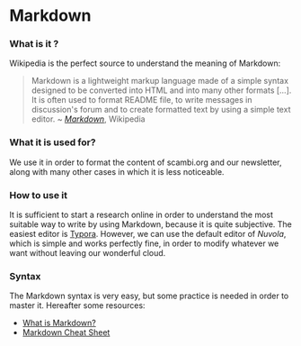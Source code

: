 # Markdown

### What is it ?

Wikipedia is the perfect source to understand the meaning of Markdown:

> Markdown is a lightweight markup language made of a simple syntax designed to be converted into HTML and into many other formats \[…]. It is often used to format README file, to write messages in discussion's forum and to create formatted text by using a simple text editor. \~ [_Markdown_](https://en.wikipedia.org/wiki/Markdown), Wikipedia

### What it is used for?

We use it in order to format the content of scambi.org and our newsletter, along with many other cases in which it is less noticeable.

### How to use it

It is sufficient to start a research online in order to understand the most suitable way to write by using Markdown, because it is quite subjective. The easiest editor is [Typora](https://typora.io). However, we can use the default editor of _Nuvola_, which is simple and works perfectly fine, in order to modify whatever we want without leaving our wonderful cloud.

### **Syntax**

The Markdown syntax is very easy, but some practice is needed in order to master it. Hereafter some resources:

* [What is Markdown?](https://www.markdownguide.org/getting-started/)
* [Markdown Cheat Sheet](https://www.markdownguide.org/cheat-sheet/)

